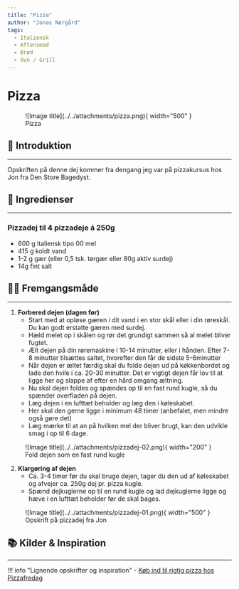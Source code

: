 ```yaml
---
title: "Pizza"
author: "Jonas Nørgård"
tags:
  - Italiensk   
  - Aftensmad      
  - Brød
  - Ovn / Grill    
---
```


# Pizza

<figure markdown="span">
  ![Image title](../../attachments/pizza.png){ width="500" }
  <figcaption>Pizza</figcaption>
</figure>

## 📝 Introduktion
---

Opskriften på denne dej kommer fra dengang jeg var på pizzakursus hos Jon fra Den Store Bagedyst.

## 🛒 Ingredienser
---

### Pizzadej til 4 pizzadeje á 250g 
- 600 g italiensk tipo 00 mel
- 415 g koldt vand
- 1-2 g gær (eller 0,5 tsk. tørgær eller 80g aktiv surdej)
- 14g fint salt

## 👩‍🍳 Fremgangsmåde
---

1. **Forbered dejen (dagen før)**
    - Start med at opløse gæren i dit vand i en stor skål eller i din røreskål. Du kan godt erstatte gæren med surdej.
    - Hæld melet op i skålen og rør det grundigt sammen så al melet bliver fugtet.
    - Ælt dejen på din røremaskine i 10-14 minutter, eller i hånden. Efter 7-8 minutter tilsættes saltet, hvorefter den får de sidste 5-6minutter
    - Når dejen er æltet færdig skal du folde dejen ud på køkkenbordet og lade den hvile i ca. 20-30 minutter. Det er vigtigt dejen får lov til at ligge her og slappe af efter en hård omgang æltning.
    - Nu skal dejen foldes og spændes op til en fast rund kugle, så du spænder overfladen på dejen.
    - Læg dejen i en lufttæt beholder og læg den i køleskabet.
    - Her skal den gerne ligge i minimum 48 timer (anbefalet, men mindre også gøre det)
    - Læg mærke til at an på hvilken mel der bliver brugt, kan den udvikle smag i op til 6 dage.

<figure markdown="span">
  ![Image title](../../attachments/pizzadej-02.png){ width="200" }
  <figcaption>Fold dejen som en fast rund kugle</figcaption>
</figure>

2. **Klargøring af dejen**
    - Ca. 3-4 timer før du skal bruge dejen, tager du den ud af køleskabet og afvejer ca. 250g dej pr. pizza kugle.
    - Spænd dejkuglerne op til en rund kugle og lad dejkuglerne ligge og hæve i en lufttæt beholder før de skal bages.
   
<figure markdown="span">
  ![Image title](../../attachments/pizzadej-01.png){ width="500" }
  <figcaption>Opskrift på pizzadej fra Jon</figcaption>
</figure>

## 📚 Kilder & Inspiration
---

!!! info "Lignende opskrifter og inspiration"
    - [Køb ind til rigtig pizza hos Pizzafredag](https://pizzafredag.dk/produkter/)


